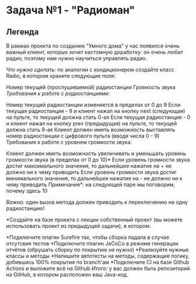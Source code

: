 # Задача №1 - "Радиоман"
## Легенда
В рамках проекта по созданию "Умного дома" у нас появился очень важный клиент, которых хочет кастомную доработку: он очень любит радио, поэтому нам нужно научиться управлять радио.

*Что нужно сделать:* по аналогии с кондиционером создайте класс Radio, в котором храните следующие поля:

Номер текущей (прослушиваемой) радиостанции
Громкость звука
*Требования к работе с радиостанциями:*

Номер текущей радиостанции изменяется в пределах от 0 до 9
Если текущая радиостанция - 9 и клиент нажал на кнопку next (следующая) на пульте, то текущей должна стать 0-ая
Если текущая радиостанция - 0 и клиент нажал на кнопку prev (предыдущая) на пульте, то текущей должна стать 9-ая
Клиент должен иметь возможность выставлять номер радиостанции с цифрового пульта (вводя числа 0 - 9)
Требования к работе с уровнем громкости звука:

Клиент должен иметь возможность увеличивать и уменьшать уровень громкости звука (в пределах от 0 до 10)*
Если уровень громкости звука достиг максимального значения, то дальнейшее нажатие на + не должно ни к чему приводить
Если уровень громкости звука достиг минимального значения, то дальнейшее нажатие на - не должно ни к чему приводить
Примечание*: на следующей паре мы поговорим, почему здесь 10

*Важно:* один вызов метода должен приводить к переключению на одну радиостанцию!

*Создайте на базе проекта с лекции собственный проект (вы можете использовать проект из предыдущей задачи), в котором:

*Подключите плагин Surefire так, чтобы сборка падала в случае отсутсвия тестов
*Подключите плагин JaCoCo в режиме генерации отчётов (обрушать сборку по покрытию не нужно)
*Реализуйте нужные классы и методы
*Напишите автотесты на методы, содержащие логику, добившись 100% покрытия по branch'ам
*Подключите CI на базе Github Actions и выложите всё на Github
*Итого:* у вас должен быть репозиторий на GitHub, в котором расположен ваш Java-код.